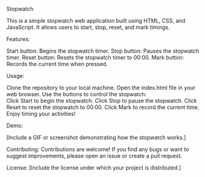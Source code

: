 Stopwatch

This is a simple stopwatch web application built using HTML, CSS, and JavaScript. It allows users to start, stop, reset, and mark timings.

Features:

Start button: Begins the stopwatch timer.
Stop button: Pauses the stopwatch timer.
Reset button: Resets the stopwatch timer to 00:00.
Mark button: Records the current time when pressed.

Usage:

Clone the repository to your local machine.
Open the index.html file in your web browser.
Use the buttons to control the stopwatch:		
Click Start to begin the stopwatch.
Click Stop to pause the stopwatch.
Click Reset to reset the stopwatch to 00:00.
Click Mark to record the current time.
Enjoy timing your activities!

Demo:

[Include a GIF or screenshot demonstrating how the stopwatch works.]

Contributing:
Contributions are welcome! If you find any bugs or want to suggest improvements, please open an issue or create a pull request.

License:
[Include the license under which your project is distributed.]
